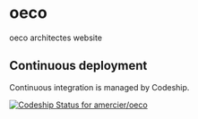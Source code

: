 oeco
====

oeco architectes website


Continuous deployment
---------------------

Continuous integration is managed by Codeship.

[ ![Codeship Status for amercier/oeco](https://codeship.io/projects/fc0a9ad0-3985-0132-5ee4-763227f85a51/status)](https://codeship.io/projects/42221)
